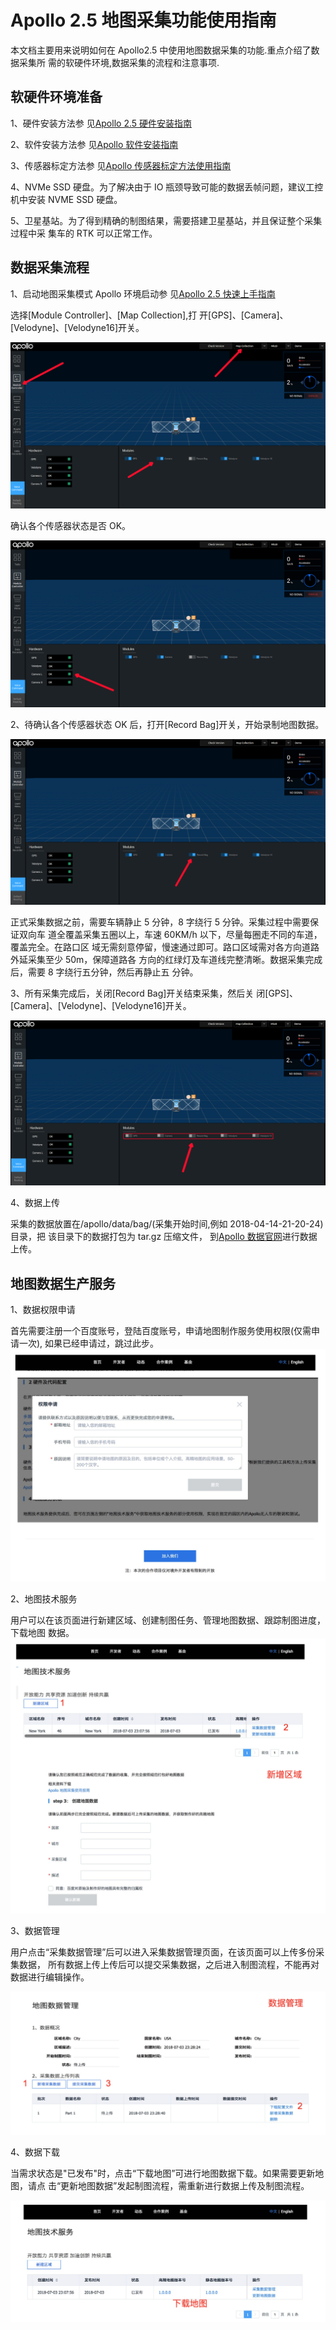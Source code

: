 # Apollo 2.5 地图采集功能使用指南

本文档主要用来说明如何在 Apollo2.5 中使用地图数据采集的功能.重点介绍了数据采集所
需的软硬件环境,数据采集的流程和注意事项.

## 软硬件环境准备

1、硬件安装方法参
见[Apollo 2.5 硬件安装指南](../11Hardware%20Integration%20and%20Calibration/%E8%BD%A6%E8%BE%86%E9%9B%86%E6%88%90/%E7%A1%AC%E4%BB%B6%E5%AE%89%E8%A3%85hardware%20installation/apollo_2_5_hardware_system_installation_guide_v1.md)

2、软件安装方法参
见[Apollo 软件安装指南](../01_Installation%20Instructions/apollo_software_installation_guide.md)

3、传感器标定方法参
见[Apollo 传感器标定方法使用指南](../06_Perception/multiple_lidar_gnss_calibration_guide.md)

4、NVMe SSD 硬盘。为了解决由于 IO 瓶颈导致可能的数据丢帧问题，建议工控机中安装
NVME SSD 硬盘。

5、卫星基站。为了得到精确的制图结果，需要搭建卫星基站，并且保证整个采集过程中采
集车的 RTK 可以正常工作。

## 数据采集流程

1、启动地图采集模式 Apollo 环境启动参
见[Apollo 2.5 快速上手指南](../02_Quick%20Start/apollo_2_5_quick_start_cn.md)

选择[Module Controller]、[Map Collection],打
开[GPS]、[Camera]、[Velodyne]、[Velodyne16]开关。

![](images/map_collection_sensor_open.png)

确认各个传感器状态是否 OK。

![](images/map_collection_sensor_check.png)

2、待确认各个传感器状态 OK 后，打开[Record Bag]开关，开始录制地图数据。

![](images/map_collection_sensor_start_record.png)

正式采集数据之前，需要车辆静止 5 分钟，8 字绕行 5 分钟。采集过程中需要保证双向车
道全覆盖采集五圈以上，车速 60KM/h 以下，尽量每圈走不同的车道，覆盖完全。在路口区
域无需刻意停留，慢速通过即可。路口区域需对各方向道路外延采集至少 50m，保障道路各
方向的红绿灯及车道线完整清晰。数据采集完成后，需要 8 字绕行五分钟，然后再静止五
分钟。

3、所有采集完成后，关闭[Record Bag]开关结束采集，然后关
闭[GPS]、[Camera]、[Velodyne]、[Velodyne16]开关。

![](images/map_collection_sensor_stop_record.png)

4、数据上传

采集的数据放置在/apollo/data/bag/(采集开始时间,例如 2018-04-14-21-20-24)目录，把
该目录下的数据打包为 tar.gz 压缩文件，
到[Apollo 数据官网](http://data.apollo.auto/hd_map_intro/?locale=zh-cn)进行数据
上传。

## 地图数据生产服务

1、数据权限申请

首先需要注册一个百度账号，登陆百度账号，申请地图制作服务使用权限(仅需申请一次),
如果已经申请过，跳过此步。 ![](images/map_collection_request_ch.png)

2、地图技术服务

用户可以在该页面进行新建区域、创建制图任务、管理地图数据、跟踪制图进度，下载地图
数据。 ![](images/map_collection_Area_ch.png)

3、数据管理

用户点击“采集数据管理”后可以进入采集数据管理页面，在该页面可以上传多份采集数据，
所有数据上传上传后可以提交采集数据，之后进入制图流程，不能再对数据进行编辑操作。

![](images/map_collection_Management_ch.png)

4、数据下载

当需求状态是"已发布"时，点击“下载地图”可进行地图数据下载。如果需要更新地图，请点
击“更新地图数据”发起制图流程，需重新进行数据上传及制图流程。

![](images/map_collection_Download_ch.png)
